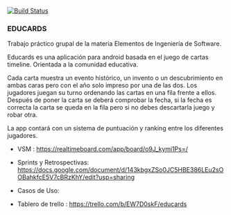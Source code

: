 [![Build Status](https://travis-ci.org/Jenami/Prueba.svg?branch=master)](https://travis-ci.org/Jenami/Prueba)

### EDUCARDS

Trabajo práctico grupal de la materia Elementos de Ingeniería de Software.

Educards es una aplicación para android basada en el juego de cartas timeline. Orientada a la comunidad educativa.

Cada carta muestra un evento histórico, un invento o un descubrimiento en ambas caras pero con el año solo impreso por una de las dos. Los jugadores juegan su turno ordenando las cartas en una fila frente a ellos. Después de poner la carta se deberá comprobar la fecha, si la fecha es correcta la carta se queda en la fila pero si no debes descartarla juego y robar otra.

La app contará con un sistema de puntuación y ranking entre los diferentes jugadores.

- VSM : https://realtimeboard.com/app/board/o9J_kymi1Ps=/

- Sprints y Retrospectivas: https://docs.google.com/document/d/143kbgxZSo0JC5HBE386LEu2sOOBahkfcE5V7cBRzKhY/edit?usp=sharing

- Casos de Uso: 

- Tablero de trello : https://trello.com/b/EW7D0skF/educards
